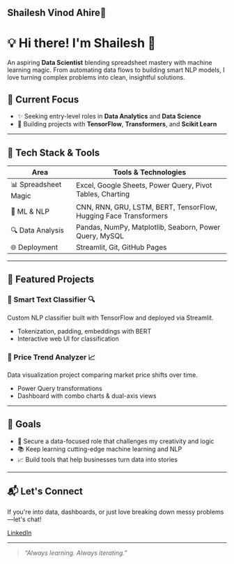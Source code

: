 ## Shailesh Vinod Ahire👋

# 💡 Hi there! I'm Shailesh 👋

An aspiring **Data Scientist** blending spreadsheet mastery with machine learning magic. From automating data flows to building smart NLP models, I love turning complex problems into clean, insightful solutions.

## 🚀 Current Focus
- ✨ Seeking entry-level roles in **Data Analytics** and **Data Science**
- 🧠 Building projects with **TensorFlow**, **Transformers**, and **Scikit Learn**

---

## 🧰 Tech Stack & Tools

| Area                | Tools & Technologies                                                  |
|---------------------|------------------------------------------------------------------------|
| 📊 Spreadsheet Magic | Excel, Google Sheets, Power Query, Pivot Tables, Charting             |
| 🧠 ML & NLP           | CNN, RNN, GRU, LSTM, BERT, TensorFlow, Hugging Face Transformers      |
| 🔍 Data Analysis      | Pandas, NumPy, Matplotlib, Seaborn, Power Query, MySQL                |
| 🌐 Deployment         | Streamlit, Git, GitHub Pages                                           |

---

## 📂 Featured Projects

### 🔹 Smart Text Classifier 🔍
Custom NLP classifier built with TensorFlow and deployed via Streamlit.
- Tokenization, padding, embeddings with BERT
- Interactive web UI for classification

### 🔹 Price Trend Analyzer 📈
Data visualization project comparing market price shifts over time.
- Power Query transformations
- Dashboard with combo charts & dual-axis views

---

## 🎯 Goals

- 🔧 Secure a data-focused role that challenges my creativity and logic
- 📚 Keep learning cutting-edge machine learning and NLP
- 📈 Build tools that help businesses turn data into stories

---

## 📬 Let's Connect

If you're into data, dashboards, or just love breaking down messy problems—let's chat!

[LinkedIn](https://www.linkedin.com/in/shailesh-ahire-80753b22b) 

---

> _“Always learning. Always iterating.”_
